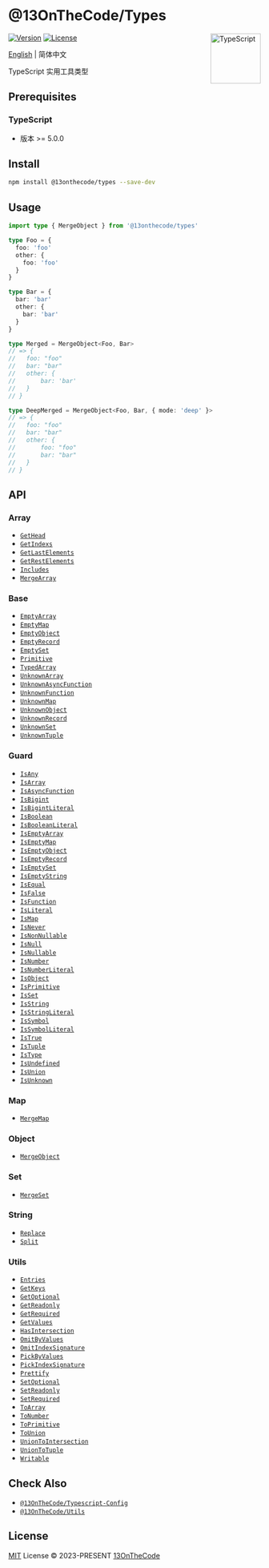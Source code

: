 # @13OnTheCode/Types

<img src="https://github-production-user-asset-6210df.s3.amazonaws.com/137921275/258572450-d0a2270e-45ad-4ed4-aed0-b5c0a2eea988.svg" width="100" height="100" align="right" alt="TypeScript" />

[![Version](https://img.shields.io/npm/v/@13onthecode/types?color=1976d2&label=)](https://www.npmjs.com/package/@13onthecode/types)
[![License](https://img.shields.io/npm/l/@13onthecode/types?color=1976d2&label=)](LICENSE.md)

[English](README.md) | 简体中文

TypeScript 实用工具类型

## Prerequisites

### TypeScript
- 版本 >= 5.0.0

## Install

```bash
npm install @13onthecode/types --save-dev
```

## Usage

```typescript
import type { MergeObject } from '@13onthecode/types'

type Foo = {
  foo: 'foo'
  other: {
    foo: 'foo'
  }
}

type Bar = {
  bar: 'bar'
  other: {
    bar: 'bar'
  }
}

type Merged = MergeObject<Foo, Bar>
// => {
//   foo: "foo"
//   bar: "bar"
//   other: {
//       bar: 'bar'
//   }
// }

type DeepMerged = MergeObject<Foo, Bar, { mode: 'deep' }>
// => {
//   foo: "foo"
//   bar: "bar"
//   other: {
//       foo: "foo"
//       bar: "bar"
//   }
// }
```

## API

### Array

- [`GetHead`](src/Array/GetHead.ts)
- [`GetIndexs`](src/Array/GetIndexs.ts)
- [`GetLastElements`](src/Array/GetLastElements.ts)
- [`GetRestElements`](src/Array/GetRestElements.ts)
- [`Includes`](src/Array/Includes.ts)
- [`MergeArray`](src/Array/MergeArray.ts)

### Base

- [`EmptyArray`](src/Base/EmptyArray.ts)
- [`EmptyMap`](src/Base/EmptyMap.ts)
- [`EmptyObject`](src/Base/EmptyObject.ts)
- [`EmptyRecord`](src/Base/EmptyRecord.ts)
- [`EmptySet`](src/Base/EmptySet.ts)
- [`Primitive`](src/Base/Primitive.ts)
- [`TypedArray`](src/Base/TypedArray.ts)
- [`UnknownArray`](src/Base/UnknownArray.ts)
- [`UnknownAsyncFunction`](src/Base/UnknownAsyncFunction.ts)
- [`UnknownFunction`](src/Base/UnknownFunction.ts)
- [`UnknownMap`](src/Base/UnknownMap.ts)
- [`UnknownObject`](src/Base/UnknownObject.ts)
- [`UnknownRecord`](src/Base/UnknownRecord.ts)
- [`UnknownSet`](src/Base/UnknownSet.ts)
- [`UnknownTuple`](src/Base/UnknownTuple.ts)

### Guard

- [`IsAny`](src/Guard/IsAny.ts)
- [`IsArray`](src/Guard/IsArray.ts)
- [`IsAsyncFunction`](src/Guard/IsAsyncFunction.ts)
- [`IsBigint`](src/Guard/IsBigint.ts)
- [`IsBigintLiteral`](src/Guard/IsBigintLiteral.ts)
- [`IsBoolean`](src/Guard/IsBoolean.ts)
- [`IsBooleanLiteral`](src/Guard/IsBooleanLiteral.ts)
- [`IsEmptyArray`](src/Guard/IsEmptyArray.ts)
- [`IsEmptyMap`](src/Guard/IsEmptyMap.ts)
- [`IsEmptyObject`](src/Guard/IsEmptyObject.ts)
- [`IsEmptyRecord`](src/Guard/IsEmptyRecord.ts)
- [`IsEmptySet`](src/Guard/IsEmptySet.ts)
- [`IsEmptyString`](src/Guard/IsEmptyString.ts)
- [`IsEqual`](src/Guard/IsEqual.ts)
- [`IsFalse`](src/Guard/IsFalse.ts)
- [`IsFunction`](src/Guard/IsFunction.ts)
- [`IsLiteral`](src/Guard/IsLiteral.ts)
- [`IsMap`](src/Guard/IsMap.ts)
- [`IsNever`](src/Guard/IsNever.ts)
- [`IsNonNullable`](src/Guard/IsNonNullable.ts)
- [`IsNull`](src/Guard/IsNull.ts)
- [`IsNullable`](src/Guard/IsNullable.ts)
- [`IsNumber`](src/Guard/IsNumber.ts)
- [`IsNumberLiteral`](src/Guard/IsNumberLiteral.ts)
- [`IsObject`](src/Guard/IsObject.ts)
- [`IsPrimitive`](src/Guard/IsPrimitive.ts)
- [`IsSet`](src/Guard/IsSet.ts)
- [`IsString`](src/Guard/IsString.ts)
- [`IsStringLiteral`](src/Guard/IsStringLiteral.ts)
- [`IsSymbol`](src/Guard/IsSymbol.ts)
- [`IsSymbolLiteral`](src/Guard/IsSymbolLiteral.ts)
- [`IsTrue`](src/Guard/IsTrue.ts)
- [`IsTuple`](src/Guard/IsTuple.ts)
- [`IsType`](src/Guard/IsType.ts)
- [`IsUndefined`](src/Guard/IsUndefined.ts)
- [`IsUnion`](src/Guard/IsUnion.ts)
- [`IsUnknown`](src/Guard/IsUnknown.ts)

### Map

- [`MergeMap`](src/Map/MergeMap.ts)

### Object

- [`MergeObject`](src/Object/MergeObject.ts)

### Set

- [`MergeSet`](src/Set/MergeSet.ts)

### String

- [`Replace`](src/String/Replace.ts)
- [`Split`](src/String/Split.ts)

### Utils

- [`Entries`](src/Utils/Entries.ts)
- [`GetKeys`](src/Utils/GetKeys.ts)
- [`GetOptional`](src/Utils/GetOptional.ts)
- [`GetReadonly`](src/Utils/GetReadonly.ts)
- [`GetRequired`](src/Utils/GetRequired.ts)
- [`GetValues`](src/Utils/GetValues.ts)
- [`HasIntersection`](src/Utils/HasIntersection.ts)
- [`OmitByValues`](src/Utils/OmitByValues.ts)
- [`OmitIndexSignature`](src/Utils/OmitIndexSignature.ts)
- [`PickByValues`](src/Utils/PickByValues.ts)
- [`PickIndexSignature`](src/Utils/PickIndexSignature.ts)
- [`Prettify`](src/Utils/Prettify.ts)
- [`SetOptional`](src/Utils/SetOptional.ts)
- [`SetReadonly`](src/Utils/SetReadonly.ts)
- [`SetRequired`](src/Utils/SetRequired.ts)
- [`ToArray`](src/Utils/ToArray.ts)
- [`ToNumber`](src/Utils/ToNumber.ts)
- [`ToPrimitive`](src/Utils/ToPrimitive.ts)
- [`ToUnion`](src/Utils/ToUnion.ts)
- [`UnionToIntersection`](src/Utils/UnionToIntersection.ts)
- [`UnionToTuple`](src/Utils/UnionToTuple.ts)
- [`Writable`](src/Utils/Writable.ts)

## Check Also

- [`@13OnTheCode/Typescript-Config`](https://github.com/13OnTheCode/typescript-config)
- [`@13OnTheCode/Utils`](https://github.com/13OnTheCode/utils)

## License

[MIT](LICENSE.md) License &copy; 2023-PRESENT [13OnTheCode](https://github.com/13OnTheCode)
